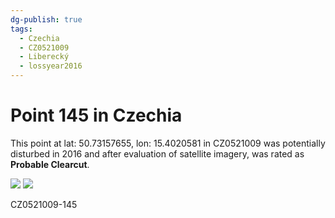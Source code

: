 ```yaml
---
dg-publish: true
tags:
  - Czechia
  - CZ0521009
  - Liberecký
  - lossyear2016
---
```


# Point 145 in Czechia

This point at lat: 50.73157655, lon: 15.4020581 in CZ0521009 was potentially disturbed in 2016 and after evaluation of satellite imagery, was rated as **Probable Clearcut**.

<div class='juxtapose' data-showcredits='false'>
<img src='https://baserow-backend-production20240528124524339000000001.s3.amazonaws.com/user_files/BJpU0LgudFrOuuhF65KdALBKYkIB2ept_8d6a9134bf5ed6f2d77bde509133abe4576609a8e3c2db7e61251c03f59b5849.png' data-label='August 2015' />
<img src='https://baserow-backend-production20240528124524339000000001.s3.amazonaws.com/user_files/rQYq6CnJRJiLtslrwmjrwzvmUdRsdca3_0253a5faa55cf4dd7e2842f386f07d0d3a57a874ef61499fbada935a8c2b1fb2.png' data-label='August 2022' />
</div>

CZ0521009-145